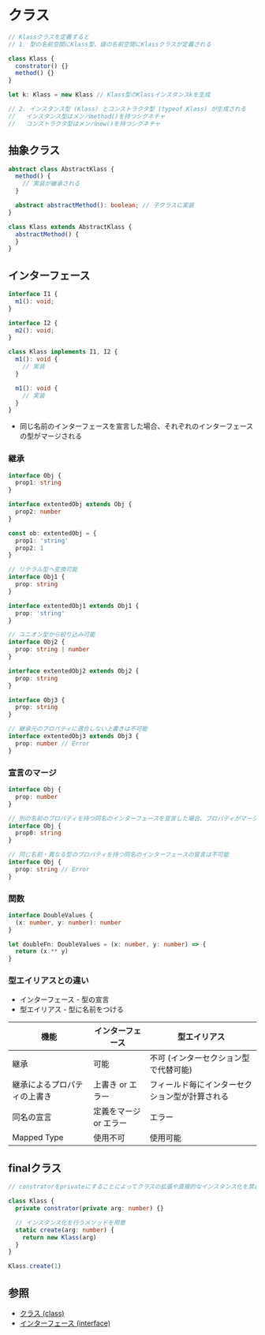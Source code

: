# クラス

```ts
// Klassクラスを定義すると
// 1. 型の名前空間にKlass型、値の名前空間にKlassクラスが定義される

class Klass {
  constrator() {}
  method() {}
}

let k: Klass = new Klass // Klass型のKlassインスタンスkを生成

// 2. インスタンス型 (Klass) とコンストラクタ型 (typeof Klass) が生成される
//   インスタンス型はメンバmethod()を持つシグネチャ
//   コンストラクタ型はメンバnew()を持つシグネチャ
```

## 抽象クラス

```ts
abstract class AbstractKlass {
  method() {
    // 実装が継承される
  }

  abstract abstractMethod(): boolean; // 子クラスに実装
}

class Klass extends AbstractKlass {
  abstractMethod() {
  }
}
```

## インターフェース

```ts
interface I1 {
  m1(): void;
}

interface I2 {
  m2(): void;
}

class Klass implements I1, I2 {
  m1(): void {
    // 実装
  }

  m1(): void {
    // 実装
  }
}
```

- 同じ名前のインターフェースを宣言した場合、それぞれのインターフェースの型がマージされる

### 継承

```ts
interface Obj {
  prop1: string
}

interface extentedObj extends Obj {
  prop2: number
}

const ob: extentedObj = {
  prop1: 'string'
  prop2: 1
}
```

```ts
// リテラル型へ変換可能
interface Obj1 {
  prop: string
}

interface extentedObj1 extends Obj1 {
  prop: 'string'
}

// ユニオン型から絞り込み可能
interface Obj2 {
  prop: string | number
}

interface extentedObj2 extends Obj2 {
  prop: string
}

interface Obj3 {
  prop: string
}

// 継承元のプロパティに適合しない上書きは不可能
interface extentedObj3 extends Obj3 {
  prop: number // Error
}
```

### 宣言のマージ

```ts
interface Obj {
  prop: number
}

// 別の名前のプロパティを持つ同名のインターフェースを宣言した場合、プロパティがマージされる
interface Obj {
  prop0: string
}

// 同じ名前・異なる型のプロパティを持つ同名のインターフェースの宣言は不可能
interface Obj {
  prop: string // Error
}
```

### 関数

```ts
interface DoubleValues {
  (x: number, y: number): number
}

let doubleFn: DoubleValues = (x: number, y: number) => {
  return (x ** y)
}
```

### 型エイリアスとの違い
- インターフェース -  型の宣言
- 型エイリアス -  型に名前をつける

| 機能                         | インターフェース       | 型エイリアス                                   |
| -                            | -                      | -                                              |
| 継承                         | 可能                   | 不可 (インターセクション型で代替可能)          |
| 継承によるプロパティの上書き | 上書き or エラー       | フィールド毎にインターセクション型が計算される |
| 同名の宣言                   | 定義をマージ or エラー | エラー                                         |
| Mapped Type                  | 使用不可               | 使用可能                                       |

## finalクラス

```ts
// constratorをprivateにすることによってクラスの拡張や直接的なインスタンス化を禁止する

class Klass {
  private constrator(private arg: number) {}

  // インスタンス化を行うメソッドを用意
  static create(arg: number) {
    return new Klass(arg)
  }
}

Klass.create(1)
```

## 参照
- [クラス (class)](https://typescriptbook.jp/reference/object-oriented/class)
- [インターフェース (interface)](https://typescriptbook.jp/reference/object-oriented/interface)
